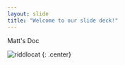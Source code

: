 ```yaml
---
layout: slide
title: "Welcome to our slide deck!"
---
```


Matt's Doc

![riddlocat](https://octodex.github.com/images/riddlocat.png)
{: .center}
